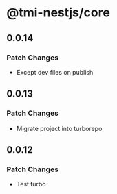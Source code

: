 # @tmi-nestjs/core

## 0.0.14

### Patch Changes

- Except dev files on publish

## 0.0.13

### Patch Changes

- Migrate project into turborepo

## 0.0.12

### Patch Changes

- Test turbo

